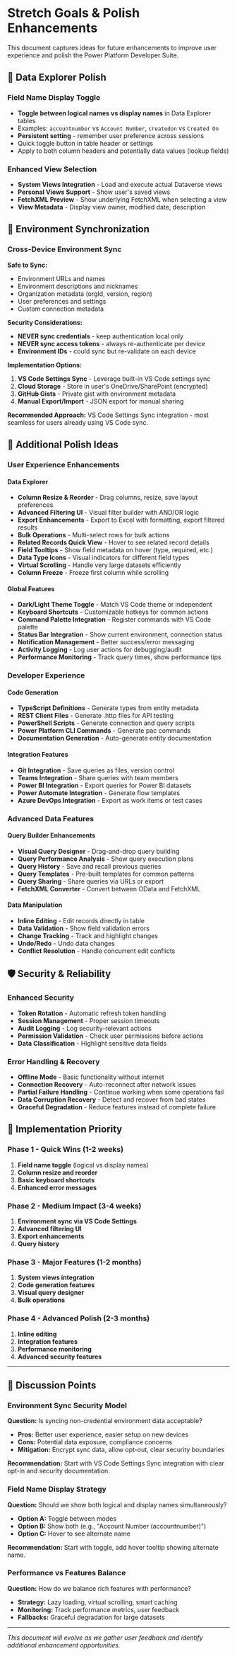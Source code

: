 # Stretch Goals & Polish Enhancements

This document captures ideas for future enhancements to improve user experience and polish the Power Platform Developer Suite.

## 🎨 Data Explorer Polish

### Field Name Display Toggle
- **Toggle between logical names vs display names** in Data Explorer tables
- Examples: `accountnumber` vs `Account Number`, `createdon` vs `Created On`
- **Persistent setting** - remember user preference across sessions
- Quick toggle button in table header or settings
- Apply to both column headers and potentially data values (lookup fields)

### Enhanced View Selection
- **System Views Integration** - Load and execute actual Dataverse views
- **Personal Views Support** - Show user's saved views
- **FetchXML Preview** - Show underlying FetchXML when selecting a view
- **View Metadata** - Display view owner, modified date, description

## 🔄 Environment Synchronization

### Cross-Device Environment Sync
**Safe to Sync:**
- Environment URLs and names
- Environment descriptions and nicknames  
- Organization metadata (orgId, version, region)
- User preferences and settings
- Custom connection metadata

**Security Considerations:**
- **NEVER sync credentials** - keep authentication local only
- **NEVER sync access tokens** - always re-authenticate per device
- **Environment IDs** - could sync but re-validate on each device

**Implementation Options:**
1. **VS Code Settings Sync** - Leverage built-in VS Code settings sync
2. **Cloud Storage** - Store in user's OneDrive/SharePoint (encrypted)
3. **GitHub Gists** - Private gist with environment metadata
4. **Manual Export/Import** - JSON export for manual sharing

**Recommended Approach:**
VS Code Settings Sync integration - most seamless for users already using VS Code sync.

## 🚀 Additional Polish Ideas

### User Experience Enhancements

#### Data Explorer
- **Column Resize & Reorder** - Drag columns, resize, save layout preferences
- **Advanced Filtering UI** - Visual filter builder with AND/OR logic
- **Export Enhancements** - Export to Excel with formatting, export filtered results
- **Bulk Operations** - Multi-select rows for bulk actions
- **Related Records Quick View** - Hover to see related record details
- **Field Tooltips** - Show field metadata on hover (type, required, etc.)
- **Data Type Icons** - Visual indicators for different field types
- **Virtual Scrolling** - Handle very large datasets efficiently
- **Column Freeze** - Freeze first column while scrolling

#### Global Features  
- **Dark/Light Theme Toggle** - Match VS Code theme or independent
- **Keyboard Shortcuts** - Customizable hotkeys for common actions
- **Command Palette Integration** - Register commands with VS Code palette
- **Status Bar Integration** - Show current environment, connection status
- **Notification Management** - Better success/error messaging
- **Activity Logging** - Log user actions for debugging/audit
- **Performance Monitoring** - Track query times, show performance tips

### Developer Experience

#### Code Generation
- **TypeScript Definitions** - Generate types from entity metadata
- **REST Client Files** - Generate .http files for API testing
- **PowerShell Scripts** - Generate connection and query scripts
- **Power Platform CLI Commands** - Generate pac commands
- **Documentation Generation** - Auto-generate entity documentation

#### Integration Features
- **Git Integration** - Save queries as files, version control
- **Teams Integration** - Share queries with team members
- **Power BI Integration** - Export queries for Power BI datasets
- **Power Automate Integration** - Generate flow templates
- **Azure DevOps Integration** - Export as work items or test cases

### Advanced Data Features

#### Query Builder Enhancements
- **Visual Query Designer** - Drag-and-drop query building
- **Query Performance Analysis** - Show query execution plans
- **Query History** - Save and recall previous queries  
- **Query Templates** - Pre-built templates for common patterns
- **Query Sharing** - Share queries via URLs or export
- **FetchXML Converter** - Convert between OData and FetchXML

#### Data Manipulation
- **Inline Editing** - Edit records directly in table
- **Data Validation** - Show field validation errors
- **Change Tracking** - Track and highlight changes
- **Undo/Redo** - Undo data changes
- **Conflict Resolution** - Handle concurrent edit conflicts

## 🛡️ Security & Reliability

### Enhanced Security
- **Token Rotation** - Automatic refresh token handling
- **Session Management** - Proper session timeouts
- **Audit Logging** - Log security-relevant actions
- **Permission Validation** - Check user permissions before actions
- **Data Classification** - Highlight sensitive data fields

### Error Handling & Recovery
- **Offline Mode** - Basic functionality without internet
- **Connection Recovery** - Auto-reconnect after network issues
- **Partial Failure Handling** - Continue working when some operations fail
- **Data Corruption Recovery** - Detect and recover from bad states
- **Graceful Degradation** - Reduce features instead of complete failure

## 🎯 Implementation Priority

### Phase 1 - Quick Wins (1-2 weeks)
1. **Field name toggle** (logical vs display names)
2. **Column resize and reorder**
3. **Basic keyboard shortcuts**
4. **Enhanced error messages**

### Phase 2 - Medium Impact (3-4 weeks)
1. **Environment sync via VS Code Settings**
2. **Advanced filtering UI**
3. **Export enhancements**  
4. **Query history**

### Phase 3 - Major Features (1-2 months)
1. **System views integration**
2. **Code generation features**
3. **Visual query designer**
4. **Bulk operations**

### Phase 4 - Advanced Polish (2-3 months)
1. **Inline editing**
2. **Integration features**
3. **Performance monitoring**
4. **Advanced security features**

---

## 💭 Discussion Points

### Environment Sync Security Model
**Question:** Is syncing non-credential environment data acceptable?
- **Pros:** Better user experience, easier setup on new devices
- **Cons:** Potential data exposure, compliance concerns
- **Mitigation:** Encrypt sync data, allow opt-out, clear security boundaries

**Recommendation:** Start with VS Code Settings Sync integration with clear opt-in and security documentation.

### Field Name Display Strategy
**Question:** Should we show both logical and display names simultaneously?
- **Option A:** Toggle between modes
- **Option B:** Show both (e.g., "Account Number (accountnumber)")
- **Option C:** Hover to see alternate name

**Recommendation:** Start with toggle, add hover tooltip showing alternate name.

### Performance vs Features Balance
**Question:** How do we balance rich features with performance?
- **Strategy:** Lazy loading, virtual scrolling, smart caching
- **Monitoring:** Track performance metrics, user feedback
- **Fallbacks:** Graceful degradation for large datasets

---

*This document will evolve as we gather user feedback and identify additional enhancement opportunities.*